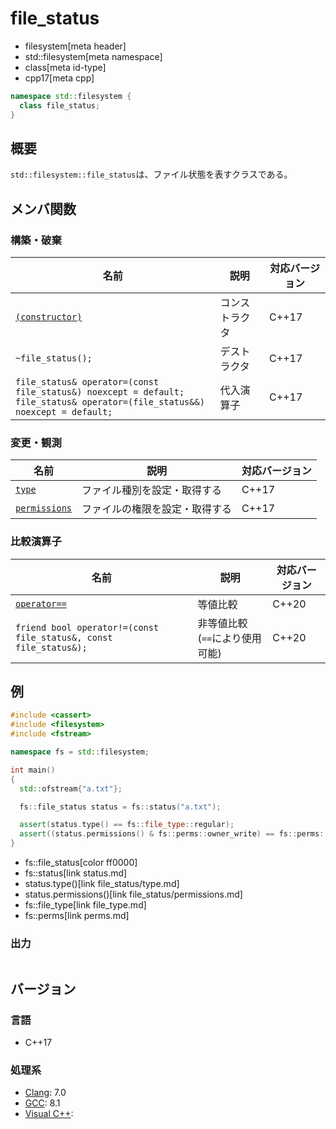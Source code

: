 # file_status
* filesystem[meta header]
* std::filesystem[meta namespace]
* class[meta id-type]
* cpp17[meta cpp]

```cpp
namespace std::filesystem {
  class file_status;
}
```

## 概要
`std::filesystem::file_status`は、ファイル状態を表すクラスである。


## メンバ関数
### 構築・破棄

| 名前 | 説明 | 対応バージョン |
|------|------|-------|
| [`(constructor)`](file_status/op_constructor.md) | コンストラクタ | C++17 |
| `~file_status();`                                | デストラクタ | C++17 |
| `file_status& operator=(const file_status&) noexcept = default;`<br/> `file_status& operator=(file_status&&) noexcept = default;` | 代入演算子 | C++17 |


### 変更・観測

| 名前 | 説明 | 対応バージョン |
|------|------|-------|
| [`type`](file_status/type.md)               | ファイル種別を設定・取得する | C++17 |
| [`permissions`](file_status/permissions.md) | ファイルの権限を設定・取得する | C++17 |


### 比較演算子

| 名前 | 説明 | 対応バージョン |
|------|------|----------------|
| [`operator==`](file_status/op_equal.md) | 等値比較 | C++20 |
| `friend bool operator!=(const file_status&, const file_status&);` | 非等値比較 (`==`により使用可能) | C++20 |


## 例
```cpp example
#include <cassert>
#include <filesystem>
#include <fstream>

namespace fs = std::filesystem;

int main()
{
  std::ofstream{"a.txt"};

  fs::file_status status = fs::status("a.txt");

  assert(status.type() == fs::file_type::regular);
  assert((status.permissions() & fs::perms::owner_write) == fs::perms::owner_write);
}
```
* fs::file_status[color ff0000]
* fs::status[link status.md]
* status.type()[link file_status/type.md]
* status.permissions()[link file_status/permissions.md]
* fs::file_type[link file_type.md]
* fs::perms[link perms.md]

### 出力
```
```

## バージョン
### 言語
- C++17

### 処理系
- [Clang](/implementation.md#clang): 7.0
- [GCC](/implementation.md#gcc): 8.1
- [Visual C++](/implementation.md#visual_cpp):
